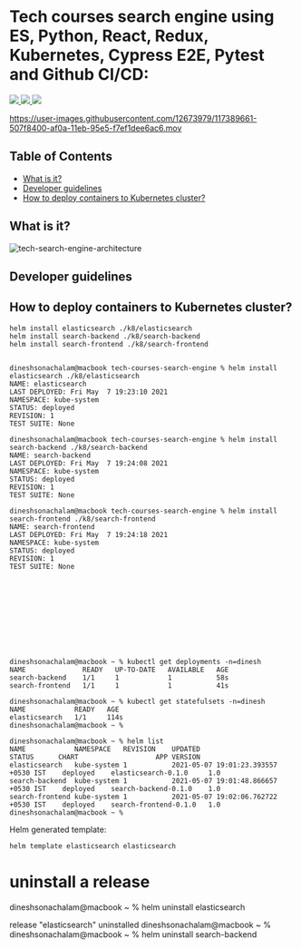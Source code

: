 # Tech courses search engine using ES, Python, React, Redux, Kubernetes, Cypress E2E, Pytest and Github CI/CD:

<p>
  <a href="https://github.com/dineshsonachalam/tech-courses-search-engine/actions" alt="CI/CD status">
      <img src="https://github.com/dineshsonachalam/tech-courses-search-engine/actions/workflows/k8-deploy.yml/badge.svg" />
  </a>
  <a href="https://www.python.org/downloads/release/python-390/" alt="Python 3.9">
      <img src="https://img.shields.io/badge/python-3.9-blue.svg" />
  </a>
  <a href="https://hub.docker.com/repository/docker/dineshsonachalam/tech-courses-search-engine-backend" alt="Docker pulls">
      <img src="https://img.shields.io/docker/pulls/dineshsonachalam/tech-courses-search-engine-backend.svg" />
  </a>
</p>
 

https://user-images.githubusercontent.com/12673979/117389661-507f8400-af0a-11eb-95e5-f7ef1dee6ac6.mov

## Table of Contents
- [What is it?](#what-is-it)
- [Developer guidelines](#development-guidelines)
- [How to deploy containers to Kubernetes cluster?](#how-to-use-it)

## What is it?
![tech-search-engine-architecture](https://user-images.githubusercontent.com/12673979/117518002-c0017c00-afbb-11eb-97f3-14c253cad321.png)



## Developer guidelines

## How to deploy containers to Kubernetes cluster?


```
helm install elasticsearch ./k8/elasticsearch
helm install search-backend ./k8/search-backend
helm install search-frontend ./k8/search-frontend


dineshsonachalam@macbook tech-courses-search-engine % helm install elasticsearch ./k8/elasticsearch
NAME: elasticsearch
LAST DEPLOYED: Fri May  7 19:23:10 2021
NAMESPACE: kube-system
STATUS: deployed
REVISION: 1
TEST SUITE: None

dineshsonachalam@macbook tech-courses-search-engine % helm install search-backend ./k8/search-backend
NAME: search-backend
LAST DEPLOYED: Fri May  7 19:24:08 2021
NAMESPACE: kube-system
STATUS: deployed
REVISION: 1
TEST SUITE: None

dineshsonachalam@macbook tech-courses-search-engine % helm install search-frontend ./k8/search-frontend
NAME: search-frontend
LAST DEPLOYED: Fri May  7 19:24:18 2021
NAMESPACE: kube-system
STATUS: deployed
REVISION: 1
TEST SUITE: None











dineshsonachalam@macbook ~ % kubectl get deployments -n=dinesh
NAME              READY   UP-TO-DATE   AVAILABLE   AGE
search-backend    1/1     1            1           58s
search-frontend   1/1     1            1           41s

dineshsonachalam@macbook ~ % kubectl get statefulsets -n=dinesh
NAME            READY   AGE
elasticsearch   1/1     114s
dineshsonachalam@macbook ~ %
```

```
dineshsonachalam@macbook ~ % helm list
NAME           	NAMESPACE  	REVISION	UPDATED                             	STATUS  	CHART                	APP VERSION
elasticsearch  	kube-system	1       	2021-05-07 19:01:23.393557 +0530 IST	deployed	elasticsearch-0.1.0  	1.0
search-backend 	kube-system	1       	2021-05-07 19:01:48.866657 +0530 IST	deployed	search-backend-0.1.0 	1.0
search-frontend	kube-system	1       	2021-05-07 19:02:06.762722 +0530 IST	deployed	search-frontend-0.1.0	1.0
dineshsonachalam@macbook ~ %
```


Helm generated template:
```
helm template elasticsearch elasticsearch
```

# uninstall a release

dineshsonachalam@macbook ~ % helm uninstall elasticsearch

release "elasticsearch" uninstalled
dineshsonachalam@macbook ~ %
dineshsonachalam@macbook ~ % helm uninstall search-backend
